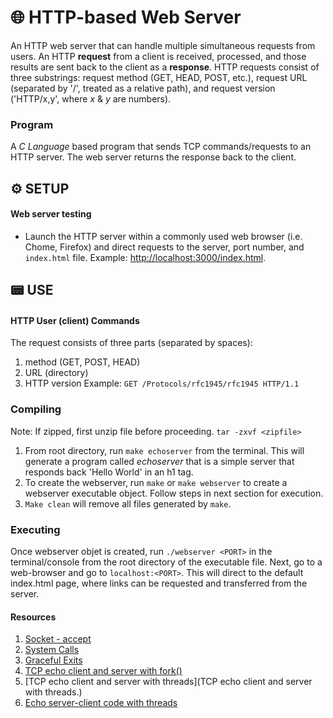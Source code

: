 # 🌐 HTTP-based Web Server
An HTTP web server that can handle multiple simultaneous requests from users. An HTTP **request** from a client is received, processed, and those results are sent back to the client as a **response**. HTTP requests consist of three substrings: request method (GET, HEAD, POST, etc.), request URL (separated by '/', treated as a relative path), and request version ('HTTP/x,y', where *x* & *y* are numbers).

### Program
A *C Language* based program that sends TCP commands/requests to an HTTP server. The web server returns the response back to the client.

## ⚙️ SETUP
#### Web server testing
  - Launch the HTTP server within a commonly used web browser (i.e. Chome, Firefox) and direct requests to the server, port number, and `index.html` file. Example: [http://localhost:3000/index.html](http://localhost:3000/index.html).

## 📟 USE
#### HTTP User (client) Commands
The request consists of three parts (separated by spaces):
1. method (GET, POST, HEAD)
2. URL (directory)
3. HTTP version
Example: `GET /Protocols/rfc1945/rfc1945 HTTP/1.1`

### Compiling
  Note: If zipped, first unzip file before proceeding. `tar -zxvf <zipfile>`
  1. From root directory, run `make echoserver` from the terminal. This will generate a program called *echoserver* that is a simple server that responds back 'Hello World' in an h1 tag.
  2. To create the webserver, run `make` or `make webserver` to create a webserver executable object. Follow steps in next section for execution.
  3. `Make clean` will remove all files generated by `make`.

### Executing
  Once webserver objet is created, run `./webserver <PORT>` in the terminal/console from the root directory of the executable file. Next, go to a web-browser and go to `localhost:<PORT>`. This will direct to the default index.html page, where links can be requested and transferred from the server.  

#### Resources
1. [Socket - accept](https://man7.org/linux/man-pages/man2/accept.2.html)
2. [System Calls](http://codewiki.wikidot.com/c:system-calls:open)
3. [Graceful Exits](https://www.systutorials.com/catching-the-signal-sent-by-kill-in-c-on-linux/)
4. [TCP echo client and server with fork()](http://www.cs.dartmouth.edu/~campbell/cs50/socketprogramming.html)
5. [TCP echo client and server with threads](TCP echo client and server
with threads.)
6. [Echo server-client code with threads](http://www.csc.villanova.edu/~mdamian/sockets/echoC.htm)